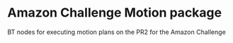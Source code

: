 # Amazon Challenge Motion package #

BT nodes for executing motion plans on the PR2 for the Amazon Challenge

